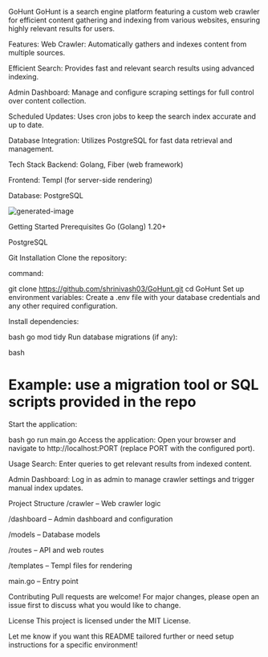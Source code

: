 GoHunt
GoHunt is a search engine platform featuring a custom web crawler for efficient content gathering and indexing from various websites, ensuring highly relevant results for users.

Features:
Web Crawler: Automatically gathers and indexes content from multiple sources.

Efficient Search: Provides fast and relevant search results using advanced indexing.

Admin Dashboard: Manage and configure scraping settings for full control over content collection.

Scheduled Updates: Uses cron jobs to keep the search index accurate and up to date.

Database Integration: Utilizes PostgreSQL for fast data retrieval and management.

Tech Stack
Backend: Golang, Fiber (web framework)

Frontend: Templ (for server-side rendering)

Database: PostgreSQL

![generated-image](https://github.com/user-attachments/assets/312a10aa-a5a1-43e5-b31a-336c1fd42737)



Getting Started
Prerequisites
Go (Golang) 1.20+

PostgreSQL

Git
Installation
Clone the repository:

command:

git clone https://github.com/shrinivash03/GoHunt.git
cd GoHunt
Set up environment variables:
Create a .env file with your database credentials and any other required configuration.

Install dependencies:

bash
go mod tidy
Run database migrations (if any):

bash
# Example: use a migration tool or SQL scripts provided in the repo
Start the application:

bash
go run main.go
Access the application:
Open your browser and navigate to http://localhost:PORT (replace PORT with the configured port).

Usage
Search: Enter queries to get relevant results from indexed content.

Admin Dashboard: Log in as admin to manage crawler settings and trigger manual index updates.

Project Structure
/crawler – Web crawler logic

/dashboard – Admin dashboard and configuration

/models – Database models

/routes – API and web routes

/templates – Templ files for rendering

main.go – Entry point

Contributing
Pull requests are welcome! For major changes, please open an issue first to discuss what you would like to change.

License
This project is licensed under the MIT License.

Let me know if you want this README tailored further or need setup instructions for a specific environment!
